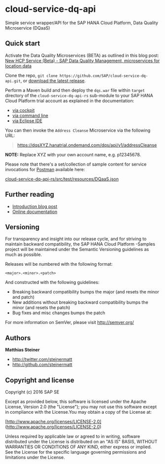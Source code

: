 # cloud-service-dq-api

Simple service wrapper/API for the SAP HANA Cloud Platform, Data Quality Microservice (DQaaS) 


Quick start
-----------

Activate the Data Quality Microservices (BETA) as outlined in this blog post:
[New HCP Service (Beta) - SAP Data Quality Management, microservices for location data](http://scn.sap.com/community/developer-center/cloud-platform/blog/2016/06/21/new-hcp-service-beta--sap-data-quality-management-microservices-for-location-data)

Clone the repo, `git clone https://github.com/SAP/cloud-service-dq-api.git`, or [download the latest release](https://github.com/SAP/cloud-service-dq-api/archive/master.zip).

Perform a Maven build and then deploy the `dqs.war` file within `target` directory of the  `cloud-service-dq-api-rs` sub-module to your SAP HANA Cloud Platform trial account as explained in the documentation:

+ [via cockpit](https://help.hana.ondemand.com/help/frameset.htm?abded969628240259d486c4b29b3948c.html)
+ [via command line](https://help.hana.ondemand.com/help/frameset.htm?030863cd5d0d4dd3b742957970f8eec9.html)
+ [via Eclipse IDE](https://help.hana.ondemand.com/help/frameset.htm?60ab35d9edde43a1b38cf48174a3dca2.html)

You can then invoke the `Address Cleanse` Microservice via the following URL:

> https://dqsXYZ.hanatrial.ondemand.com/dqs/api/v1/addressCleanse

**NOTE:** Replace XYZ with your own account name, e.g. p12345678. 

Please note that there's a set/collection of sample content for service invocations for [Postman](https://www.getpostman.com/) available here:

[cloud-service-dq-api-rs/src/test/resources/DQaaS.json](/cloud-service-dq-api-rs/src/test/resources/DQaaS.json)

Further reading 
-----------

+ [Introduction blog post](http://scn.sap.com/community/developer-center/cloud-platform/blog/2016/06/21/new-hcp-service-beta--sap-data-quality-management-microservices-for-location-data)
+ [Online documentation](http://help.sap.com/saphelpiis_dqmmicro1/dqm_micro_loc_1_dev_en/frameset.htm)



Versioning
----------

For transparency and insight into our release cycle, and for striving to maintain backward compatibility, the SAP HANA Cloud Platform -Samples project will be maintained under the Semantic Versioning guidelines as much as possible.

Releases will be numbered with the following format:

`<major>.<minor>.<patch>`

And constructed with the following guidelines:

* Breaking backward compatibility bumps the major (and resets the minor and patch)
* New additions without breaking backward compatibility bumps the minor (and resets the patch)
* Bug fixes and misc changes bumps the patch

For more information on SemVer, please visit http://semver.org/


Authors
-------

**Matthias Steiner**

+ http://twitter.com/steinermatt
+ http://github.com/steinermatt


Copyright and license
---------------------

Copyright (c) 2016 SAP SE

Except as provided below, this software is licensed under the Apache License, Version 2.0 (the "License"); you may not use this software except in compliance with the License.You may obtain a copy of the License at:

[http://www.apache.org/licenses/LICENSE-2.0] (http://www.apache.org/licenses/LICENSE-2.0)

Unless required by applicable law or agreed to in writing, software distributed under the License is distributed on an "AS IS" BASIS, WITHOUT WARRANTIES OR CONDITIONS OF ANY KIND, either express or implied. See the License for the specific language governing permissions and limitations under the License.
